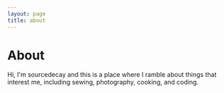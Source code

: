 ```yaml
---
layout: page
title: about
---
```


# About

Hi, I'm sourcedecay and this is a place where I ramble about things that interest me, including sewing, photography, cooking, and coding.
